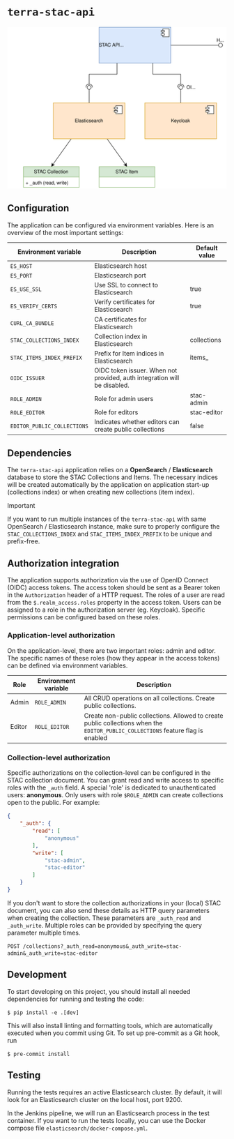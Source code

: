 # `terra-stac-api`

![Architecture of terra-stac-api](assets/architecture.svg)

## Configuration

The application can be configured via environment variables. Here is an overview of the most important settings:

| Environment variable        | Description                                                              | Default value |
|-----------------------------|--------------------------------------------------------------------------|---------------|
| `ES_HOST`                   | Elasticsearch host                                                       |               |
| `ES_PORT`                   | Elasticsearch port                                                       |               |
| `ES_USE_SSL`                | Use SSL to connect to Elasticsearch                                      | true          |
| `ES_VERIFY_CERTS`           | Verify certificates for Elasticsearch                                    | true          |
| `CURL_CA_BUNDLE`            | CA certificates for Elasticsearch                                        |               |
| `STAC_COLLECTIONS_INDEX`    | Collection index in Elasticsearch                                        | collections   |
| `STAC_ITEMS_INDEX_PREFIX`   | Prefix for Item indices in Elasticsearch                                 | items_        |
| `OIDC_ISSUER`               | OIDC token issuer. When not provided, auth integration will be disabled. |               |
| `ROLE_ADMIN`                | Role for admin users                                                     | stac-admin    |
| `ROLE_EDITOR`               | Role for editors                                                         | stac-editor   |
| `EDITOR_PUBLIC_COLLECTIONS` | Indicates whether editors can create public collections                  | false         |

## Dependencies

The `terra-stac-api` application relies on a **OpenSearch** / **Elasticsearch** database to store the STAC Collections
and Items.
The necessary indices will be created automatically by the application on application start-up (collections index) or
when creating new collections (item index).

> [!IMPORTANT]
> If you want to run multiple instances of the `terra-stac-api` with same OpenSearch / Elasticsearch instance,
> make sure to properly configure the `STAC_COLLECTIONS_INDEX` and `STAC_ITEMS_INDEX_PREFIX` to be unique and
> prefix-free.

## Authorization integration

The application supports authorization via the use of OpenID Connect (OIDC) access tokens. The access token should be sent as a Bearer token in the `Authorization` header of a HTTP request. 
The roles of a user are read from the `$.realm_access.roles` property in the access token. Users can be assigned to a
role in the authorization server (eg. Keycloak).
Specific permissions can be configured based on these roles.

### Application-level authorization

On the application-level, there are two important roles: admin and editor.
The specific names of these roles (how they appear in the access tokens) can be defined via environment variables.

| Role   | Environment variable | Description                                                                                                                      |
|--------|----------------------|----------------------------------------------------------------------------------------------------------------------------------|
| Admin  | `ROLE_ADMIN`         | All CRUD operations on all collections. Create public collections.                                                               |
| Editor | `ROLE_EDITOR`        | Create non-public collections. Allowed to create public collections when the `EDITOR_PUBLIC_COLLECTIONS` feature flag is enabled |

### Collection-level authorization

Specific authorizations on the collection-level can be configured in the STAC collection document. You can grant read
and write
access to specific roles with the `_auth` field.
A special 'role' is dedicated to unauthenticated users: **anonymous**. Only users with role `$ROLE_ADMIN` can create
collections open to the public.
For example:

```json
{
    "_auth": {
        "read": [
            "anonymous"
        ],
        "write": [
            "stac-admin",
            "stac-editor"
        ]
    }
}
```

If you don't want to store the collection authorizations in your (local) STAC document, you can also send these details
as HTTP
query parameters when creating the collection. These parameters are `_auth_read` and `_auth_write`. Multiple roles can
be provided by specifying the query parameter multiple times.

```http
POST /collections?_auth_read=anonymous&_auth_write=stac-admin&_auth_write=stac-editor
```

## Development

To start developing on this project, you should install all needed dependencies for running and testing the code:

```shell
$ pip install -e .[dev]
```

This will also install linting and formatting tools, which are automatically executed when you commit using Git.
To set up pre-commit as a Git hook, run

```shell
$ pre-commit install
```

## Testing

Running the tests requires an active Elasticsearch cluster. By default, it will look for an Elasticsearch cluster on the
local host, port 9200.

In the Jenkins pipeline, we will run an Elasticsearch process in the test container.
If you want to run the tests locally, you can use the Docker compose file `elasticsearch/docker-compose.yml`.